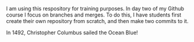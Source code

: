 

I am using this respository for training purposes. In day two of my Github course I focus on branches and merges. To do this, I have students first create their own repository from scratch, and then make two commits to it.

In 1492, Christopher Columbus sailed the Ocean Blue!
